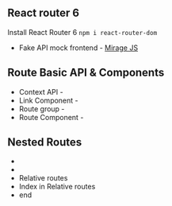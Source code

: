 ## React router 6 

Install React Router 6 `npm i react-router-dom`

* Fake API mock frontend - [Mirage JS](https://miragejs.com/tutorial/intro/)

## Route Basic API & Components

* Context API - <BrowserRouter></BrowserRouter>
* Link Component - <Link></Link>
* Route group - <Routes></Routes>
* Route Component - <Route></Route>

## Nested Routes

* <Layout/>
* <Outlet/>
* Relative routes
* Index in Relative routes
* end

